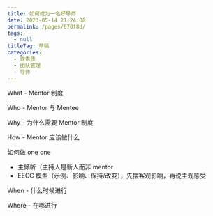 ```yaml
---
title: 如何成为一名好导师
date: 2023-05-14 21:24:08
permalink: /pages/670f8d/
tags: 
  - null
titleTag: 草稿
categories: 
  - 软素质
  - 团队管理
  - 导师
---
```


What - Mentor 制度

Who - Mentor 与 Mentee

Why - 为什么需要 Mentor 制度

How - Mentor 应该做什么


如何做 one one
- 主倾听（主持人是新人而非 mentor
- EECC 模型（示例、影响、保持/改变），先摆客观影响，再说主观感受

When - 什么时候进行

Where - 在哪进行